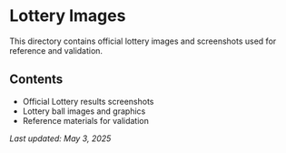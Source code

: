 # Lottery Images

This directory contains official lottery images and screenshots used for reference and validation.

## Contents

- Official Lottery results screenshots
- Lottery ball images and graphics
- Reference materials for validation

*Last updated: May 3, 2025*
